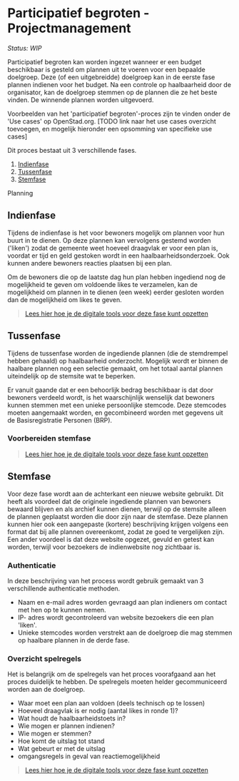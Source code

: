 # Participatief begroten - Projectmanagement

_Status: WIP_

Participatief begroten kan worden ingezet wanneer er een budget beschikbaar is gesteld om plannen uit te voeren voor een bepaalde doelgroep. Deze (of een uitgebreidde) doelgroep kan in de eerste fase plannen indienen voor het budget. Na een controle op haalbaarheid door de organisator, kan de doelgroep stemmen op de plannen die ze het beste vinden. De winnende plannen worden uitgevoerd. 

Voorbeelden van het 'participatief begroten'-proces zijn te vinden onder de 'Use cases' op OpenStad.org. [TODO link naar het use cases overzicht toevoegen, en mogelijk hieronder een opsomming van specifieke use cases]

Dit proces bestaat uit 3 verschillende fases.

1. [Indienfase](#indienfase)
2. [Tussenfase](#tussenfase)
3. [Stemfase](#stemfase)

Planning

## Indienfase
Tijdens de indienfase is het voor bewoners mogelijk om plannen voor hun buurt in te dienen. Op deze plannen kan vervolgens gestemd worden ('liken') zodat de gemeente weet hoeveel draagvlak er voor een plan is, voordat er tijd en geld gestoken wordt in een haalbaarheidsonderzoek. Ook kunnen andere bewoners reacties plaatsen bij een plan.

Om de bewoners die op de laatste dag hun plan hebben ingediend nog de mogelijkheid te geven om voldoende likes te verzamelen, kan de mogelijkheid om plannen in te dienen (een week) eerder gesloten worden dan de mogelijkheid om likes te geven.

> [Lees hier hoe je de digitale tools voor deze fase kunt opzetten](/manual/processes/participatory-budgeting.md#indienfase)

## Tussenfase
Tijdens de tussenfase worden de ingediende plannen (die de stemdrempel hebben gehaald) op haalbaarheid onderzocht. Mogelijk wordt er binnen de haalbare plannen nog een selectie gemaakt, om het totaal aantal plannen uiteindelijk op de stemsite wat te beperken.

Er vanuit gaande dat er een behoorlijk bedrag beschikbaar is dat door bewoners verdeeld wordt, is het waarschijnlijk wenselijk dat bewoners kunnen stemmen met een unieke persoonlijke stemcode. Deze stemcodes moeten aangemaakt worden, en gecombineerd worden met gegevens uit de Basisregistratie Personen (BRP).

<!-- TODO onderstaande tekst mogelijk verwerken/samenvoegen met bovenstaande -->
<!-- Omdat het belangrijk is in de stemfase alleen plannen voor te leggen die bij winst ook uitgevoerd kunnen worden, wordt er tussen het indienen en het stemmen een haalbaarheidstoets uitgevoerd door de gemeente. In deze haalbaarheidstoets worden de plannen getoets op criteria zoals: het plan leidt niet tot meerjarige of structurele kosten, het plan is technisch en juridisch uitvoerbaar, de begroting van het plan is realistisch en het plan is financieel haalbaar. Vaak raken plannen meerdere afdelingen binnen de gemeente en moeten er ambtearen samen komen om te discussiëren over de haalbaarheid van het plan, plan voor deze fase genoeg tijd. 

Mogelijk wordt er binnen de haalbare plannen nog een selectie gemaakt, om het totaal aantal plannen uiteindelijk op de stemsite wat te beperken. In deze fase blijft de indienwebsite zichtbaar voor het publiek. -->

### Voorbereiden stemfase

> [Lees hier hoe je de digitale tools voor deze fase kunt opzetten](/manual/processes/participatory-budgeting.md#tussenfase)

## Stemfase
Voor deze fase wordt aan de achterkant een nieuwe website gebruikt. Dit heeft als voordeel dat de originele ingediende plannen van bewoners bewaard blijven en als archief kunnen dienen, terwijl op de stemsite alleen de plannen geplaatst worden die door zijn naar de stemfase. Deze plannen kunnen hier ook een aangepaste (kortere) beschrijving krijgen volgens een format dat bij alle plannen overeenkomt, zodat ze goed te vergelijken zijn. Een ander voordeel is dat deze website opgezet, gevuld en getest kan worden, terwijl voor bezoekers de indienwebsite nog zichtbaar is.

### Authenticatie 
In deze beschrijving  van het process wordt gebruik gemaakt van 3 verschillende authenticatie methoden.

- Naam en e-mail adres worden gevraagd aan plan indieners om contact met hen op te kunnen nemen. 
- IP- adres wordt gecontroleerd van website bezoekers die een plan 'liken'. 
- Unieke stemcodes worden verstrekt aan de doelgroep die mag stemmen op haalbare plannen in de derde fase.

### Overzicht spelregels
Het is belangrijk om de spelregels van het proces voorafgaand aan het proces duidelijk te hebben. De spelregels moeten helder gecommuniceerd worden aan de doelgroep. 
- Waar moet een plan aan voldoen (deels technisch op te lossen)
- Hoeveel draagvlak is er nodig (aantal likes in ronde 1)?
- Wat houdt de haalbaarheidstoets in?
- Wie mogen er plannen indienen?
- Wie mogen er stemmen?
- Hoe komt de uitslag tot stand
- Wat gebeurt er met de uitslag
- omgangsregels in geval van reactiemogelijkheid

> [Lees hier hoe je de digitale tools voor deze fase kunt opzetten](/manual/processes/participatory-budgeting.md#stemfase)